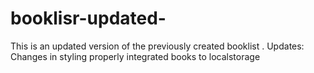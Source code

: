 # booklisr-updated-
This is an updated version of the previously created booklist . 
Updates: Changes in  styling
         properly integrated books to localstorage
         
